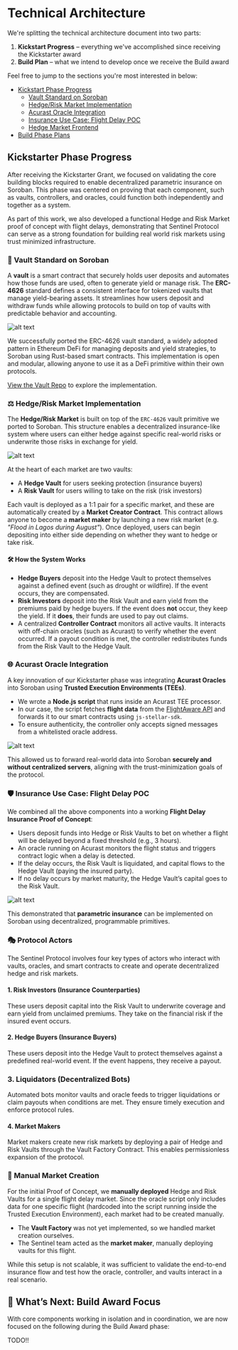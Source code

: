 # Technical Architecture

 We're splitting the technical architecture document into two parts:  
 1. **Kickstart Progress** – everything we've accomplished since receiving the Kickstarter award  
 2. **Build Plan** – what we intend to develop once we receive the Build award  

 Feel free to jump to the sections you're most interested in below:

- [Kickstart Phase Progress](#kickstart-phase-progress)
  - [Vault Standard on Soroban](#vault-standard-on-soroban)
  - [Hedge/Risk Market Implementation](#hedgerisk-market-implementation)
  - [Acurast Oracle Integration](#acurast-oracle-integration)
  - [Insurance Use Case: Flight Delay POC](#insurance-use-case-flight-delay-poc)
  - [Hedge Market Frontend](#poc-frontend)
- [Build Phase Plans](#build-phase-additions)


## Kickstarter Phase Progress

After receiving the Kickstarter Grant, we focused on validating the core building blocks required to enable decentralized parametric insurance on Soroban. This phase was centered on proving that each component, such as vaults, controllers, and oracles, could function both independently and together as a system.  
 
As part of this work, we also developed a functional Hedge and Risk Market proof of concept with flight delays, demonstrating that Sentinel Protocol can serve as a strong foundation for building real world risk markets using trust minimized infrastructure.

### 🧱 Vault Standard on Soroban

 A **vault** is a smart contract that securely holds user deposits and automates how those funds are used, often to generate yield or manage risk. The **ERC-4626** standard defines a consistent interface for tokenized vaults that manage yield-bearing assets. It streamlines how users deposit and withdraw funds while allowing protocols to build on top of vaults with predictable behavior and accounting.  

 ![alt text](images/vault.png)

We successfully ported the ERC-4626 vault standard, a widely adopted pattern in Ethereum DeFi for managing deposits and yield strategies, to Soroban using Rust-based smart contracts. This implementation is open and modular, allowing anyone to use it as a DeFi primitive within their own protocols.

[View the Vault Repo](https://github.com/SentinelFi/soroban_vault/tree/main/soroban-4626/contracts/vault) to explore the implementation.


### ⚖️ Hedge/Risk Market Implementation

The **Hedge/Risk Market** is built on top of the `ERC-4626` vault primitive we ported to Soroban. This structure enables a decentralized insurance-like system where users can either hedge against specific real-world risks or underwrite those risks in exchange for yield.

![alt text](images/hedge_risk.png)

At the heart of each market are two vaults:

- A **Hedge Vault** for users seeking protection (insurance buyers)  
- A **Risk Vault** for users willing to take on the risk (risk investors)  

Each vault is deployed as a 1:1 pair for a specific market, and these are automatically created by a **Market Creator Contract**. This contract allows anyone to become a **market maker** by launching a new risk market (e.g. *"Flood in Lagos during August"*). Once deployed, users can begin depositing into either side depending on whether they want to hedge or take risk.

#### 🛠️ How the System Works

- **Hedge Buyers** deposit into the Hedge Vault to protect themselves against a defined event (such as drought or wildfire). If the event occurs, they are compensated.  
- **Risk Investors** deposit into the Risk Vault and earn yield from the premiums paid by hedge buyers. If the event does **not** occur, they keep the yield. If it **does**, their funds are used to pay out claims.  
- A centralized **Controller Contract** monitors all active vaults. It interacts with off-chain oracles (such as Acurast) to verify whether the event occurred. If a payout condition is met, the controller redistributes funds from the Risk Vault to the Hedge Vault.  

### 🌐 Acurast Oracle Integration

A key innovation of our Kickstarter phase was integrating **Acurast Oracles** into Soroban using **Trusted Execution Environments (TEEs)**.

- We wrote a **Node.js script** that runs inside an Acurast TEE processor.
- In our case, the script fetches **flight data** from the [FlightAware API](https://www.flightaware.com/commercial/aeroapi/) and forwards it to our smart contracts using `js-stellar-sdk`.
- To ensure authenticity, the controller only accepts signed messages from a whitelisted oracle address.

![alt text](images/oracle.png)

This allowed us to forward real-world data into Soroban **securely and without centralized servers**, aligning with the trust-minimization goals of the protocol.


### 🛡️ Insurance Use Case: Flight Delay POC

We combined all the above components into a working **Flight Delay Insurance Proof of Concept**:

- Users deposit funds into Hedge or Risk Vaults to bet on whether a flight will be delayed beyond a fixed threshold (e.g., 3 hours).
- An oracle running on Acurast monitors the flight status and triggers contract logic when a delay is detected.
- If the delay occurs, the Risk Vault is liquidated, and capital flows to the Hedge Vault (paying the insured party).
- If no delay occurs by market maturity, the Hedge Vault’s capital goes to the Risk Vault.

![alt text](images/flight_insurance.png)

This demonstrated that **parametric insurance** can be implemented on Soroban using decentralized, programmable primitives.

### 🎭 Protocol Actors

The Sentinel Protocol involves four key types of actors who interact with vaults, oracles, and smart contracts to create and operate decentralized hedge and risk markets.

#### 1. Risk Investors (Insurance Counterparties)
These users deposit capital into the Risk Vault to underwrite coverage and earn yield from unclaimed premiums. They take on the financial risk if the insured event occurs.

#### 2. Hedge Buyers (Insurance Buyers)
These users deposit into the Hedge Vault to protect themselves against a predefined real-world event. If the event happens, they receive a payout.

### 3. Liquidators (Decentralized Bots)
Automated bots monitor vaults and oracle feeds to trigger liquidations or claim payouts when conditions are met. They ensure timely execution and enforce protocol rules.

#### 4. Market Makers
Market makers create new risk markets by deploying a pair of Hedge and Risk Vaults through the Vault Factory Contract. This enables permissionless expansion of the protocol.

### 🧪 Manual Market Creation

For the initial Proof of Concept, we **manually deployed** Hedge and Risk Vaults for a single flight delay market. Since the oracle script only includes data for one specific flight (hardcoded into the script running inside the Trusted Execution Environment), each market had to be created manually.

- The **Vault Factory** was not yet implemented, so we handled market creation ourselves.
- The Sentinel team acted as the **market maker**, manually deploying vaults for this flight.

While this setup is not scalable, it was sufficient to validate the end-to-end insurance flow and test how the oracle, controller, and vaults interact in a real scenario.

## 🔗 What’s Next: Build Award Focus

With core components working in isolation and in coordination, we are now focused on the following during the Build Award phase:

TODO!!